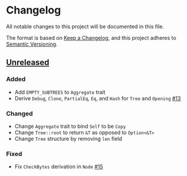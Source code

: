 # Changelog

All notable changes to this project will be documented in this file.

The format is based on [Keep a Changelog](https://keepachangelog.com/en/1.0.0/),
and this project adheres to [Semantic Versioning](https://semver.org/spec/v2.0.0.html).

## [Unreleased]

### Added

- Add `EMPTY_SUBTREES` to `Aggregate` trait
- Derive `Debug`, `Clone`, `PartialEq`, `Eq`, and `Hash` for `Tree` and `Opening` [#13]

### Changed

- Change `Aggregate` trait to bind `Self` to be `Copy`
- Change `Tree::root` to return `&T` as opposed to `Option<&T>`
- Change `Tree` structure by removing `len` field

### Fixed

- Fix `CheckBytes` derivation in `Node` [#15]

<!-- ISSUES -->
[#15]: https://github.com/dusk-network/merkle/issues/15
[#13]: https://github.com/dusk-network/merkle/issues/13

<!-- VERSIONS -->
[Unreleased]: https://github.com/dusk-network/merkle/compare/v0.1.0...HEAD
[0.1.0]: https://github.com/dusk-network/merkle/releases/tag/v0.1.0

